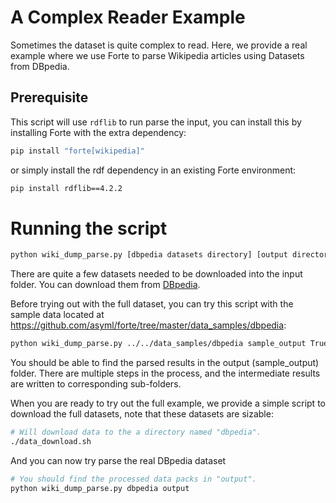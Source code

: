 # A Complex Reader Example

Sometimes the dataset is quite complex to read. Here, we provide a real example
where we use Forte to parse Wikipedia articles using Datasets from DBpedia.

## Prerequisite
This script will use `rdflib` to run parse the input, you can install this by
installing Forte with the extra dependency:
```bash
pip install "forte[wikipedia]"
```

or simply install the rdf dependency in an existing Forte environment:
```bash
pip install rdflib==4.2.2
```

# Running the script
```bash
python wiki_dump_parse.py [dbpedia datasets directory] [output directory]
```

There are quite a few datasets needed to be downloaded into the input folder. 
You can download them from [DBpedia](https://downloads.dbpedia.org/current/core-i18n/en/). 

Before trying out with the full dataset, you can try this script with the sample data located at 
https://github.com/asyml/forte/tree/master/data_samples/dbpedia:

```bash
python wiki_dump_parse.py ../../data_samples/dbpedia sample_output True
```

You should be able to find the parsed results in the output (sample_output) folder. There are
multiple steps in the process, and the intermediate results are written to corresponding sub-folders.

When you are ready to try out the full example, we provide a simple script to download the full 
datasets, note that these datasets are sizable:

```bash
# Will download data to the a directory named "dbpedia".
./data_download.sh
```

And you can now try parse the real DBpedia dataset
```bash
# You should find the processed data packs in "output".
python wiki_dump_parse.py dbpedia output
```